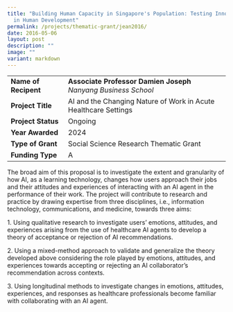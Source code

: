 ```yaml
---
title: "Building Human Capacity in Singapore's Population: Testing Innovations
  in Human Development"
permalink: /projects/thematic-grant/jean2016/
date: 2016-05-06
layout: post
description: ""
image: ""
variant: markdown
---
```

|  |  |
|---|---|
| **Name of Recipent** | **Associate Professor Damien Joseph**<br>_Nanyang Business School_ |
| **Project Title** | AI and the Changing Nature of Work in Acute Healthcare Settings |
| **Project Status** | Ongoing |
| **Year Awarded** | 2024 |
| **Type of Grant** | Social Science Research Thematic Grant |
|**Funding Type** | A |

The broad aim of this proposal is to investigate the extent and granularity of how AI, as a learning technology, changes how users approach their jobs and their attitudes and experiences of interacting with an AI agent in the performance of their work. The project will contribute to research and practice by drawing expertise from three disciplines, i.e., information technology, communications, and medicine, towards three aims:  
  
1\. Using qualitative research to investigate users’ emotions, attitudes, and experiences arising from the use of healthcare AI agents to develop a theory of acceptance or rejection of AI recommendations.  

2\. Using a mixed-method approach to validate and generalize the theory developed above considering the role played by emotions, attitudes, and experiences towards accepting or rejecting an AI collaborator’s recommendation across contexts.  

3\. Using longitudinal methods to investigate changes in emotions, attitudes, experiences, and responses as healthcare professionals become familiar with collaborating with an AI agent.